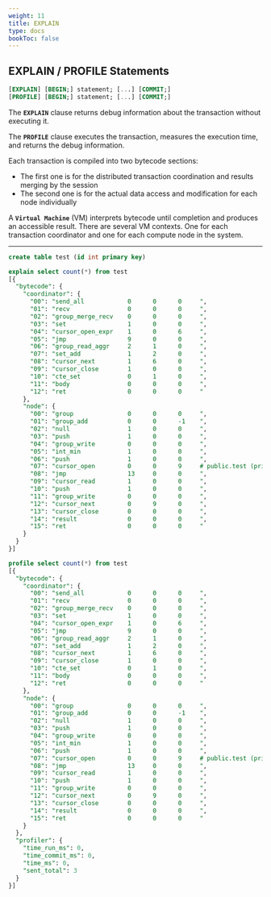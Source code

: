 ```yaml
---
weight: 11
title: EXPLAIN
type: docs
bookToc: false
---
```


## EXPLAIN / PROFILE Statements

```SQL
[EXPLAIN] [BEGIN;] statement; [...] [COMMIT;]
[PROFILE] [BEGIN;] statement; [...] [COMMIT;]
```

The **`EXPLAIN`** clause returns debug information about the transaction without executing it.

The **`PROFILE`** clause executes the transaction, measures the execution time, and returns the debug information.

Each transaction is compiled into two bytecode sections:

* The first one is for the distributed transaction coordination and results merging by the session
* The second one is for the actual data access and modification for each node individually

A **`Virtual Machine`** (VM) interprets bytecode until completion and produces an accessible result.
There are several VM contexts. One for each transaction coordinator and one for each compute node in the system.

---

```SQL
create table test (id int primary key)

explain select count(*) from test
[{
  "bytecode": {
    "coordinator": {
      "00": "send_all            0      0      0     ",
      "01": "recv                0      0      0     ",
      "02": "group_merge_recv    0      0      0     ",
      "03": "set                 1      0      0     ",
      "04": "cursor_open_expr    1      0      6     ",
      "05": "jmp                 9      0      0     ",
      "06": "group_read_aggr     2      1      0     ",
      "07": "set_add             1      2      0     ",
      "08": "cursor_next         1      6      0     ",
      "09": "cursor_close        1      0      0     ",
      "10": "cte_set             0      1      0     ",
      "11": "body                0      0      0     ",
      "12": "ret                 0      0      0     "
    },
    "node": {
      "00": "group               0      0      0     ",
      "01": "group_add           0      0      -1    ",
      "02": "null                1      0      0     ",
      "03": "push                1      0      0     ",
      "04": "group_write         0      0      0     ",
      "05": "int_min             1      0      0     ",
      "06": "push                1      0      0     ",
      "07": "cursor_open         0      0      9     # public.test (primary)",
      "08": "jmp                 13     0      0     ",
      "09": "cursor_read         1      0      0     ",
      "10": "push                1      0      0     ",
      "11": "group_write         0      0      0     ",
      "12": "cursor_next         0      9      0     ",
      "13": "cursor_close        0      0      0     ",
      "14": "result              0      0      0     ",
      "15": "ret                 0      0      0     "
    }
  }
}]
```

```SQL
profile select count(*) from test
[{
  "bytecode": {
    "coordinator": {
      "00": "send_all            0      0      0     ",
      "01": "recv                0      0      0     ",
      "02": "group_merge_recv    0      0      0     ",
      "03": "set                 1      0      0     ",
      "04": "cursor_open_expr    1      0      6     ",
      "05": "jmp                 9      0      0     ",
      "06": "group_read_aggr     2      1      0     ",
      "07": "set_add             1      2      0     ",
      "08": "cursor_next         1      6      0     ",
      "09": "cursor_close        1      0      0     ",
      "10": "cte_set             0      1      0     ",
      "11": "body                0      0      0     ",
      "12": "ret                 0      0      0     "
    },
    "node": {
      "00": "group               0      0      0     ",
      "01": "group_add           0      0      -1    ",
      "02": "null                1      0      0     ",
      "03": "push                1      0      0     ",
      "04": "group_write         0      0      0     ",
      "05": "int_min             1      0      0     ",
      "06": "push                1      0      0     ",
      "07": "cursor_open         0      0      9     # public.test (primary)",
      "08": "jmp                 13     0      0     ",
      "09": "cursor_read         1      0      0     ",
      "10": "push                1      0      0     ",
      "11": "group_write         0      0      0     ",
      "12": "cursor_next         0      9      0     ",
      "13": "cursor_close        0      0      0     ",
      "14": "result              0      0      0     ",
      "15": "ret                 0      0      0     "
    }
  },
  "profiler": {
    "time_run_ms": 0,
    "time_commit_ms": 0,
    "time_ms": 0,
    "sent_total": 3
  }
}]
```
